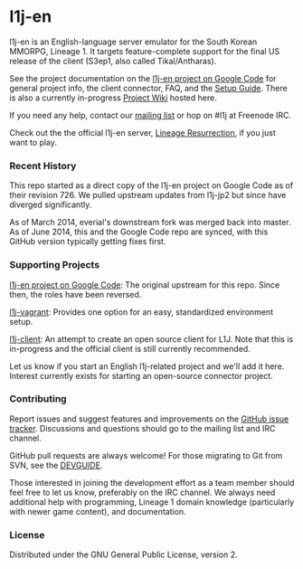 # l1j-en

l1j-en is an English-language server emulator for the South Korean MMORPG,
Lineage 1.  It targets feature-complete support for the final US release of the
client (S3ep1, also called Tikal/Antharas).

See the project documentation on the
[l1j-en project on Google Code](http://code.google.com/p/l1j-en) for general
project info, the client connector, FAQ, and the
[Setup Guide](https://code.google.com/p/l1j-en/wiki/SetupGuide).  There is also
a currently in-progress [Project Wiki](https://github.com/l1j/en/wiki) hosted
here.

If you need any help, contact our
[mailing list](https://groups.google.com/forum/#!forum/l1j-en) or hop on #l1j
at Freenode IRC.

Check out the the official l1j-en server,
[Lineage Resurrection](https://zelgo.net/linweb/default/index), if you just
want to play.

### Recent History

This repo started as a direct copy of the l1j-en project on Google Code as of
their revision 726.  We pulled upstream updates from l1j-jp2 but since have
diverged significantly.

As of March 2014, everial's downstream fork was merged back into master.  As of
June 2014, this and the Google Code repo are synced, with this GitHub version
typically getting fixes first.

### Supporting Projects

[l1j-en project on Google Code](http://code.google.com/p/l1j-en): The original
upstream for this repo.  Since then, the roles have been reversed.

[l1j-vagrant](https://github.com/phuedx/l1j-vagrant): Provides one option for
an easy, standardized environment setup.

[l1j-client](https://github.com/uglyoldbob/l1j-client): An attempt to create an
open source client for L1J.  Note that this is in-progress and the official
client is still currently recommended.

Let us know if you start an English l1j-related project and we'll add it here.
Interest currently exists for starting an open-source connector project.

### Contributing

Report issues and suggest features and improvements on the
[GitHub issue tracker](https://github.com/l1j/en/issues).  Discussions and
questions should go to the mailing list and IRC channel.

GitHub pull requests are always welcome!  For those migrating to Git from SVN,
see the [DEVGUIDE](https://github.com/l1j/en/blob/master/DEVGUIDE.md).

Those interested in joining the development effort as a team member should feel
free to let us know, preferably on the IRC channel.  We always need additional
help with programming, Lineage 1 domain knowledge (particularly with newer
game content), and documentation.

### License

Distributed under the GNU General Public License, version 2.
